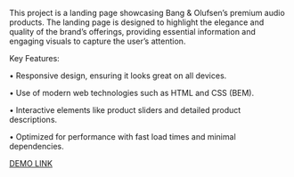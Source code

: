 This project is a landing page showcasing Bang & Olufsen’s premium audio products. The landing page is designed to highlight the elegance and quality of the brand’s offerings, providing essential information and engaging visuals to capture the user’s attention.

Key Features: 

• Responsive design, ensuring it looks great on all devices. 

• Use of modern web technologies such as HTML and CSS (BEM). 

• Interactive elements like product sliders and detailed product descriptions. 

• Optimized for performance with fast load times and minimal dependencies.

[DEMO LINK](https://save-v.github.io/B-O-landing/)
    
